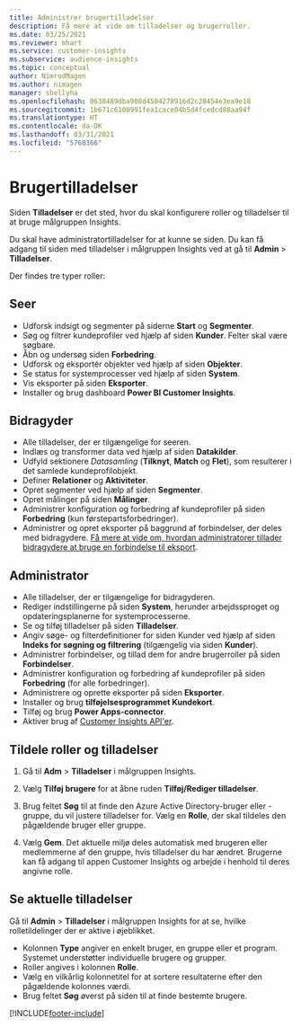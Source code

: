 ```yaml
---
title: Administrer brugertilladelser
description: Få mere at vide om tilladelser og brugerroller.
ms.date: 03/25/2021
ms.reviewer: mhart
ms.service: customer-insights
ms.subservice: audience-insights
ms.topic: conceptual
author: NimrodMagen
ms.author: nimagen
manager: shellyha
ms.openlocfilehash: 8638489dba908d4504278916d2c28454e3ea9e18
ms.sourcegitcommit: 1b671c6100991fea1cace04b5d4fcedcd88aa94f
ms.translationtype: HT
ms.contentlocale: da-DK
ms.lasthandoff: 03/31/2021
ms.locfileid: "5760366"
---
```

# <a name="user-permissions"></a>Brugertilladelser

Siden **Tilladelser** er det sted, hvor du skal konfigurere roller og tilladelser til at bruge målgruppen Insights.

Du skal have administratortilladelser for at kunne se siden. Du kan få adgang til siden med tilladelser i målgruppen Insights ved at gå til **Admin** > **Tilladelser**.

Der findes tre typer roller:

## <a name="viewer"></a>Seer

- Udforsk indsigt og segmenter på siderne **Start** og **Segmenter**.
- Søg og filtrer kundeprofiler ved hjælp af siden **Kunder**. Felter skal være søgbare.
- Åbn og undersøg siden **Forbedring**.
- Udforsk og eksportér objekter ved hjælp af siden **Objekter**.
- Se status for systemprocesser ved hjælp af siden **System**.
- Vis eksporter på siden **Eksporter**.
- Installer og brug dashboard **Power BI Customer Insights**.

## <a name="contributor"></a>Bidragyder

- Alle tilladelser, der er tilgængelige for seeren.
- Indlæs og transformer data ved hjælp af siden **Datakilder**.
- Udfyld sektionere *Datasamling* (**Tilknyt**, **Match** og **Flet**), som resulterer i det samlede kundeprofilobjekt.
- Definer **Relationer** og **Aktiviteter**.
- Opret segmenter ved hjælp af siden **Segmenter**.
- Opret målinger på siden **Målinger**.
- Administrer konfiguration og forbedring af kundeprofiler på siden **Forbedring** (kun førstepartsforbedringer).
- Administrer og opret eksporter på baggrund af forbindelser, der deles med bidragydere. [Få mere at vide om, hvordan administratorer tillader bidragydere at bruge en forbindelse til eksport](connections.md#allow-contributors-to-use-a-connection-for-exports).

## <a name="administrator"></a>Administrator

- Alle tilladelser, der er tilgængelige for bidragyderen.
- Rediger indstillingerne på siden **System**, herunder arbejdssproget og opdateringsplanerne for systemprocesserne.
- Se og tilføj tilladelser på siden **Tilladelser**.
- Angiv søge- og filterdefinitioner for siden Kunder ved hjælp af siden **Indeks for søgning og filtrering** (tilgængelig via siden **Kunder**).
- Administrer forbindelser, og tillad dem for andre brugerroller på siden **Forbindelser**.
- Administrer konfiguration og forbedring af kundeprofiler på siden **Forbedring** (for alle forbedringer).
- Administrere og oprette eksporter på siden **Eksporter**.
- Installer og brug **tilføjelsesprogrammet Kundekort**.
- Tilføj og brug **Power Apps-connector**.
- Aktiver brug af [Customer Insights API'er](apis.md).

## <a name="assign-roles-and-permissions"></a>Tildele roller og tilladelser

1. Gå til **Adm** > **Tilladelser** i målgruppen Insights.

1. Vælg **Tilføj brugere** for at åbne ruden **Tilføj/Rediger tilladelser**.

1. Brug feltet **Søg** til at finde den Azure Active Directory-bruger eller -gruppe, du vil justere tilladelser for. Vælg en **Rolle**, der skal tildeles den pågældende bruger eller gruppe.

1. Vælg **Gem**. Det aktuelle miljø deles automatisk med brugeren eller medlemmerne af den gruppe, hvis tilladelser du har ændret. Brugerne kan få adgang til appen Customer Insights og arbejde i henhold til deres angivne rolle.

## <a name="view-current-permissions"></a>Se aktuelle tilladelser

Gå til **Admin** > **Tilladelser** i målgruppen Insights for at se, hvilke rolletildelinger der er aktive i øjeblikket.

- Kolonnen **Type** angiver en enkelt bruger, en gruppe eller et program. Systemet understøtter individuelle brugere og grupper.
- Roller angives i kolonnen **Rolle**.
- Vælg en vilkårlig kolonnetitel for at sortere resultaterne efter den pågældende kolonnes værdi.
- Brug feltet **Søg** øverst på siden til at finde bestemte brugere.


[!INCLUDE[footer-include](../includes/footer-banner.md)]

